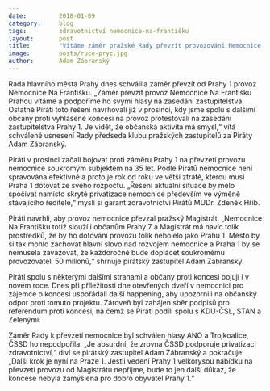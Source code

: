 ```yaml
---
date:         2018-01-09
category:     blog
tags:         zdravotnictví nemocnice-na-františku
layout:       post
title:        "Vítáme záměr pražské Rady převzít provozování Nemocnice na Františku" 
image:        posts/ruce-pryc.jpg
author:       Adam Zábranský
---
```


Rada hlavního města Prahy dnes schválila záměr převzít od Prahy 1 provoz Nemocnice Na Františku. „Záměr převzít provoz Nemocnice Na Františku Prahou vítáme a podpoříme ho svými hlasy na zasedání zastupitelstva. Ostatně Piráti toto řešení navrhovali již v prosinci, kdy jsme spolu s dalšími občany proti vyhlášené koncesi na provoz protestovali na zasedání zastupitelstva Prahy 1. Je vidět, že občanská aktivita má smysl,“ vítá schválené usnesení Rady předseda klubu pražských zastupitelů za Piráty Adam Zábranský. 

Piráti v prosinci začali bojovat proti záměru Prahy 1 na převzetí provozu nemocnice soukromým subjektem na 35 let. Podle Pirátů nemocnice není spravována efektivně a proto je rok od roku ve větší ztrátě, kterou musí Praha 1 dotovat ze svého rozpočtu. „Řešení aktuální situace by mělo spočívat namísto skryté privatizace nemocnice především ve výměně stávajícího ředitele,“ myslí si garant zdravotnictví Pirátů MUDr. Zdeněk Hřib.

Piráti navrhli, aby provoz nemocnice převzal pražský Magistrát. „Nemocnice Na Františku totiž slouží i občanům Prahy 7 a Magistrát má navíc tolik prostředků, že by ho dotování provozu tolik nebolelo jako Prahu 1. Město by si tak mohlo zachovat hlavní slovo nad rozvojem nemocnice a Praha 1 by se nemusela zavazovat, že každoročně bude doplácet soukromému provozovateli 50 milionů,“ shrnuje pirátský zastupitel Adam Zábranský. 

Piráti spolu s některými dalšími stranami a občany proti koncesi bojují i v novém roce. Dnes při příležitosti dne otevřených dveří v nemocnici pro zájemce o koncesi uspořádali další happening, aby upozornili na občanský odpor proti tomuto projektu. Zároveň byl zahájen sběr podpisů pro referendum proti koncesi, na čemž se Piráti podílí spolu s KDU-ČSL, STAN a Zelenými.

Záměr Rady k převzetí nemocnice byl schválen hlasy ANO a Trojkoalice, ČSSD ho nepodpořila. „Je absurdní, že zrovna ČSSD podporuje privatizaci zdravotnictví,“ diví se pirátský zastupitel Adam Zábranský a pokračuje: „Další krok je nyní na Praze 1. Jestli vedení Prahy 1 velkorysou nabídku na převzetí provozu od Magistrátu nepřijme, bude to jen další důkaz, že koncese nebyla zamýšlena pro dobro obyvatel Prahy 1.“
